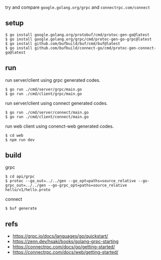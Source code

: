try and compare `google.golang.org/grpc` and `connectrpc.com/connect`

## setup

```console
$ go install google.golang.org/protobuf/cmd/protoc-gen-go@latest
$ go install google.golang.org/grpc/cmd/protoc-gen-go-grpc@latest
$ go install github.com/bufbuild/buf/cmd/buf@latest
$ go install github.com/bufbuild/connect-go/cmd/protoc-gen-connect-go@latest
```

## run

run server/client using grpc generated codes.

```console
$ go run ./cmd/server/grpc/main.go
$ go run ./cmd/client/grpc/main.go
```

run server/client using connect generated codes.

```console
$ go run ./cmd/server/connect/main.go
$ go run ./cmd/client/connect/main.go
```

run web client using conenct-web generated codes.

```console
$ cd web
$ npm run dev
```

## build

grpc

```console
$ cd api/grpc
$ protoc --go_out=../../gen --go_opt=paths=source_relative --go-grpc_out=../../gen --go-grpc_opt=paths=source_relative hello/v1/hello.proto
```

connect

```console
$ buf generate
```

## refs

- https://grpc.io/docs/languages/go/quickstart/
- https://zenn.dev/hsaki/books/golang-grpc-starting
- https://connectrpc.com/docs/go/getting-started/
- https://connectrpc.com/docs/web/getting-started/